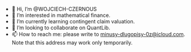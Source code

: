 - 👋 Hi, I’m @WOJCIECH-CZERNOUS
- 👀 I’m interested in mathematical finance. 
- 🌱 I’m currently learning contingent claim valuation. 
- 💞️ I’m looking to collaborate on QuantLib. 
- 📫 How to reach me: please write to minusy-dlugopisy-0z@icloud.com. Note that this address may work only temporarily. 

<!---
WOJCIECH-CZERNOUS/WOJCIECH-CZERNOUS is a ✨ special ✨ repository because its `README.md` (this file) appears on your GitHub profile.
You can click the Preview link to take a look at your changes.
--->
